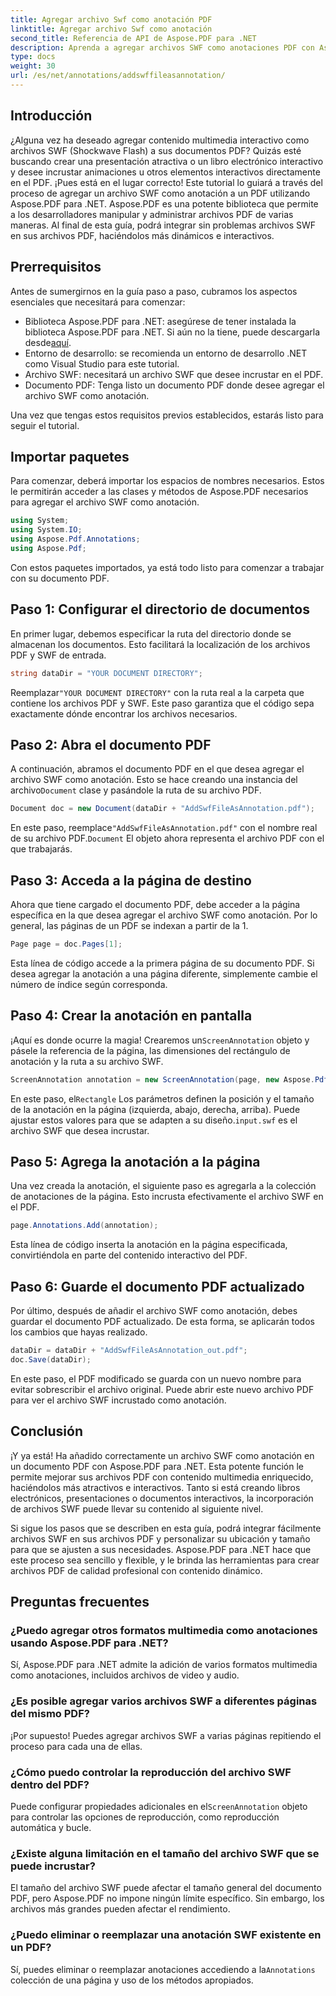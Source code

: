 ```yaml
---
title: Agregar archivo Swf como anotación PDF
linktitle: Agregar archivo Swf como anotación
second_title: Referencia de API de Aspose.PDF para .NET
description: Aprenda a agregar archivos SWF como anotaciones PDF con Aspose.PDF para .NET. Mejore sus archivos PDF con contenido multimedia interactivo a través de este tutorial detallado.
type: docs
weight: 30
url: /es/net/annotations/addswffileasannotation/
---
```

## Introducción

¿Alguna vez ha deseado agregar contenido multimedia interactivo como archivos SWF (Shockwave Flash) a sus documentos PDF? Quizás esté buscando crear una presentación atractiva o un libro electrónico interactivo y desee incrustar animaciones u otros elementos interactivos directamente en el PDF. ¡Pues está en el lugar correcto! Este tutorial lo guiará a través del proceso de agregar un archivo SWF como anotación a un PDF utilizando Aspose.PDF para .NET. Aspose.PDF es una potente biblioteca que permite a los desarrolladores manipular y administrar archivos PDF de varias maneras. Al final de esta guía, podrá integrar sin problemas archivos SWF en sus archivos PDF, haciéndolos más dinámicos e interactivos.

## Prerrequisitos

Antes de sumergirnos en la guía paso a paso, cubramos los aspectos esenciales que necesitará para comenzar:

- Biblioteca Aspose.PDF para .NET: asegúrese de tener instalada la biblioteca Aspose.PDF para .NET. Si aún no la tiene, puede descargarla desde[aquí](https://releases.aspose.com/pdf/net/).
- Entorno de desarrollo: se recomienda un entorno de desarrollo .NET como Visual Studio para este tutorial.
- Archivo SWF: necesitará un archivo SWF que desee incrustar en el PDF.
- Documento PDF: Tenga listo un documento PDF donde desee agregar el archivo SWF como anotación.

Una vez que tengas estos requisitos previos establecidos, estarás listo para seguir el tutorial.

## Importar paquetes

Para comenzar, deberá importar los espacios de nombres necesarios. Estos le permitirán acceder a las clases y métodos de Aspose.PDF necesarios para agregar el archivo SWF como anotación.

```csharp
using System;
using System.IO;
using Aspose.Pdf.Annotations;
using Aspose.Pdf;
```

Con estos paquetes importados, ya está todo listo para comenzar a trabajar con su documento PDF.

## Paso 1: Configurar el directorio de documentos

En primer lugar, debemos especificar la ruta del directorio donde se almacenan los documentos. Esto facilitará la localización de los archivos PDF y SWF de entrada.

```csharp
string dataDir = "YOUR DOCUMENT DIRECTORY";
```

 Reemplazar`"YOUR DOCUMENT DIRECTORY"` con la ruta real a la carpeta que contiene los archivos PDF y SWF. Este paso garantiza que el código sepa exactamente dónde encontrar los archivos necesarios.

## Paso 2: Abra el documento PDF

 A continuación, abramos el documento PDF en el que desea agregar el archivo SWF como anotación. Esto se hace creando una instancia del archivo`Document` clase y pasándole la ruta de su archivo PDF.

```csharp
Document doc = new Document(dataDir + "AddSwfFileAsAnnotation.pdf");
```

 En este paso, reemplace`"AddSwfFileAsAnnotation.pdf"` con el nombre real de su archivo PDF.`Document` El objeto ahora representa el archivo PDF con el que trabajarás.

## Paso 3: Acceda a la página de destino

Ahora que tiene cargado el documento PDF, debe acceder a la página específica en la que desea agregar el archivo SWF como anotación. Por lo general, las páginas de un PDF se indexan a partir de la 1.

```csharp
Page page = doc.Pages[1];
```

Esta línea de código accede a la primera página de su documento PDF. Si desea agregar la anotación a una página diferente, simplemente cambie el número de índice según corresponda.

## Paso 4: Crear la anotación en pantalla

 ¡Aquí es donde ocurre la magia! Crearemos un`ScreenAnnotation` objeto y pásele la referencia de la página, las dimensiones del rectángulo de anotación y la ruta a su archivo SWF.

```csharp
ScreenAnnotation annotation = new ScreenAnnotation(page, new Aspose.Pdf.Rectangle(0, 400, 600, 700), dataDir + "input.swf");
```

 En este paso, el`Rectangle` Los parámetros definen la posición y el tamaño de la anotación en la página (izquierda, abajo, derecha, arriba). Puede ajustar estos valores para que se adapten a su diseño.`input.swf` es el archivo SWF que desea incrustar.

## Paso 5: Agrega la anotación a la página

Una vez creada la anotación, el siguiente paso es agregarla a la colección de anotaciones de la página. Esto incrusta efectivamente el archivo SWF en el PDF.

```csharp
page.Annotations.Add(annotation);
```

Esta línea de código inserta la anotación en la página especificada, convirtiéndola en parte del contenido interactivo del PDF.

## Paso 6: Guarde el documento PDF actualizado

Por último, después de añadir el archivo SWF como anotación, debes guardar el documento PDF actualizado. De esta forma, se aplicarán todos los cambios que hayas realizado.

```csharp
dataDir = dataDir + "AddSwfFileAsAnnotation_out.pdf";
doc.Save(dataDir);
```

En este paso, el PDF modificado se guarda con un nuevo nombre para evitar sobrescribir el archivo original. Puede abrir este nuevo archivo PDF para ver el archivo SWF incrustado como anotación.

## Conclusión

¡Y ya está! Ha añadido correctamente un archivo SWF como anotación en un documento PDF con Aspose.PDF para .NET. Esta potente función le permite mejorar sus archivos PDF con contenido multimedia enriquecido, haciéndolos más atractivos e interactivos. Tanto si está creando libros electrónicos, presentaciones o documentos interactivos, la incorporación de archivos SWF puede llevar su contenido al siguiente nivel.

Si sigue los pasos que se describen en esta guía, podrá integrar fácilmente archivos SWF en sus archivos PDF y personalizar su ubicación y tamaño para que se ajusten a sus necesidades. Aspose.PDF para .NET hace que este proceso sea sencillo y flexible, y le brinda las herramientas para crear archivos PDF de calidad profesional con contenido dinámico.

## Preguntas frecuentes

### ¿Puedo agregar otros formatos multimedia como anotaciones usando Aspose.PDF para .NET?
Sí, Aspose.PDF para .NET admite la adición de varios formatos multimedia como anotaciones, incluidos archivos de video y audio.

### ¿Es posible agregar varios archivos SWF a diferentes páginas del mismo PDF?
¡Por supuesto! Puedes agregar archivos SWF a varias páginas repitiendo el proceso para cada una de ellas.

### ¿Cómo puedo controlar la reproducción del archivo SWF dentro del PDF?
 Puede configurar propiedades adicionales en el`ScreenAnnotation` objeto para controlar las opciones de reproducción, como reproducción automática y bucle.

### ¿Existe alguna limitación en el tamaño del archivo SWF que se puede incrustar?
El tamaño del archivo SWF puede afectar el tamaño general del documento PDF, pero Aspose.PDF no impone ningún límite específico. Sin embargo, los archivos más grandes pueden afectar el rendimiento.

### ¿Puedo eliminar o reemplazar una anotación SWF existente en un PDF?
 Sí, puedes eliminar o reemplazar anotaciones accediendo a la`Annotations` colección de una página y uso de los métodos apropiados.